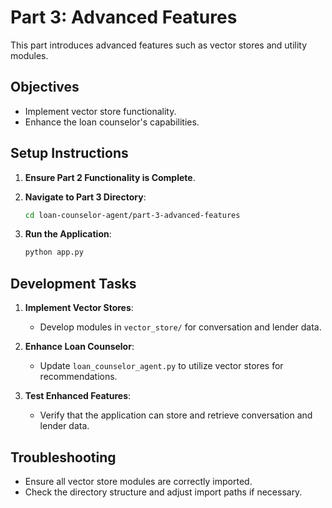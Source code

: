 # Part 3: Advanced Features

This part introduces advanced features such as vector stores and utility modules.

## Objectives
- Implement vector store functionality.
- Enhance the loan counselor's capabilities.

## Setup Instructions

1. **Ensure Part 2 Functionality is Complete**.

2. **Navigate to Part 3 Directory**:
   ```bash
   cd loan-counselor-agent/part-3-advanced-features
   ```

3. **Run the Application**:
   ```bash
   python app.py
   ```

## Development Tasks

1. **Implement Vector Stores**:
   - Develop modules in `vector_store/` for conversation and lender data.

2. **Enhance Loan Counselor**:
   - Update `loan_counselor_agent.py` to utilize vector stores for recommendations.

3. **Test Enhanced Features**:
   - Verify that the application can store and retrieve conversation and lender data.

## Troubleshooting

- Ensure all vector store modules are correctly imported.
- Check the directory structure and adjust import paths if necessary. 